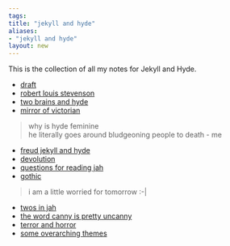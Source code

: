 ```yaml
---
tags: 
title: "jekyll and hyde"
aliases:
- "jekyll and hyde"
layout: new
---
```


This is the collection of all my notes for Jekyll and Hyde.

- [draft](themesJekyllAndHyde.md)
- [robert louis stevenson](rls.md)
- [two brains and hyde](jahTwoBrain.md)
- [mirror of victorian](vicMirror.md)

> why is hyde feminine  
> he literally goes around bludgeoning people to death - me

- [freud jekyll and hyde](jahFreud.md)
- [devolution](devolution.md)
- [questions for reading jah](questions.md)
- [gothic](gothic.md)

> i am a little worried for tomorrow :-|

- [twos in jah](twoInJah.md)
- [the word canny is pretty uncanny](canny.md)
- [terror and horror](terrorHorror.md)
- [some overarching themes](overThemes.md)
